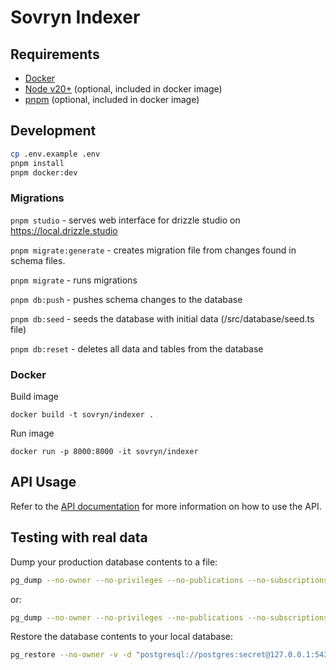 # Sovryn Indexer

## Requirements

- [Docker](https://www.docker.com/)
- [Node v20+](https://nodejs.org/) (optional, included in docker image)
- [pnpm](https://pnpm.io/) (optional, included in docker image)

## Development

```bash
cp .env.example .env
pnpm install
pnpm docker:dev
```

### Migrations

`pnpm studio` - serves web interface for drizzle studio on https://local.drizzle.studio

`pnpm migrate:generate` - creates migration file from changes found in schema files.

`pnpm migrate` - runs migrations

`pnpm db:push` - pushes schema changes to the database

`pnpm db:seed` - seeds the database with initial data (/src/database/seed.ts file)

`pnpm db:reset` - deletes all data and tables from the database

### Docker

Build image

`docker build -t sovryn/indexer .`

Run image

`docker run -p 8000:8000 -it sovryn/indexer`

## API Usage

Refer to the [API documentation](docs/README.md) for more information on how to use the API.

## Testing with real data

Dump your production database contents to a file:

```bash
pg_dump --no-owner --no-privileges --no-publications --no-subscriptions --no-tablespaces --data-only --column-inserts -Fc -v -d "<postgres connection string>" -f database.bak
```

or:

```bash
pg_dump --no-owner --no-privileges --no-publications --no-subscriptions --no-tablespaces -Fc -v -d "<postgres connection string>" -f database.bak
```

Restore the database contents to your local database:

```bash
pg_restore --no-owner -v -d "postgresql://postgres:secret@127.0.0.1:5432/db" database.bak
```
